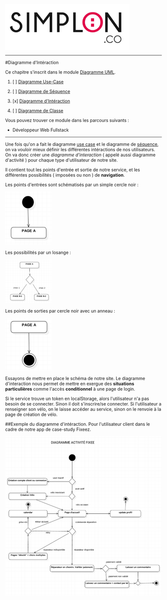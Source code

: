 <img src="readme/img/simplon.jpg" width="400">

----------------------

#Diagramme d'Intéraction

Ce chapitre s'inscrit dans le module [Diagramme UML](https://github.com/simplonco/Diagrammes-UML).

1. [ ] [Diagramme Use-Case](https://github.com/simplonco/UML-Use-Case)
	
2. [ ] [Diagramme de Séquence](https://github.com/simplonco/UML-Sequence)
	
3. [x] [Diagramme d'Intéraction](https://github.com/simplonco/UML-Interaction)
	
4. [ ] [Diagramme de Classe](https://github.com/simplonco/UML-Class)

Vous pouvez trouver ce module dans les parcours suivants :

+ Développeur Web Fullstack

-----------

Une fois qu'on a fait le diagramme [use case](https://github.com/simplonco/UML-Use-Case) et le diagramme de [séquence](https://github.com/simplonco/UML-Sequence), on va vouloir mieux définir les différentes intéractions de nos utilisateurs. On va donc créer une _diagramme d'interaction_ ( appelé aussi diagramme d'activité ) pour chaque type d'utilisateur de notre site.

Il contient tout les points d'entrée et sortie de notre service, et les différentes possibilités ( imposées ou non ) de **navigation**.

Les points d'entrées sont schématisés par un simple cercle noir :

<img src="readme/img/entree.png" width="150">

Les possibilités par un losange :

<img src="readme/img/choix.png" width="150">

Les points de sorties par cercle noir avec un anneau :

<img src="readme/img/sortie.png" width="150">

Essayons de mettre en place le schéma de notre site. Le diagramme d'interaction nous permet de mettre en exergue des **situations particulières** comme l'accès **conditionnel** à une page de login.

Si le service trouve un token en localStorage, alors l'utilisateur n'a pas besoin de se connecter. Sinon il doit s'inscrire/se connecter. Si l'utilisateur a renseigner son vélo, on le laisse accéder au service, sinon on le renvoie à la page de création de vélo.

##Exemple du diagramme d'intéraction.
Pour l'utilisateur client dans le cadre de notre app de case-study Fixeez.

![entrées](readme/img/activity.png)
